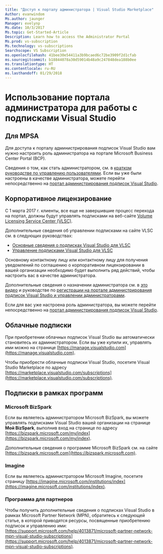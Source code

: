 ```yaml
---
title: "Доступ к порталу администратора | Visual Studio Marketplace"
Author: evanwindom
Ms.author: jaunger
Manager: evelynp
Ms.date: 10/3/2017
Ms.topic: Get-Started-Article
Description: Learn how to access the Administrator Portal
Ms.prod: vs-subscription
Ms.technology: vs-subscriptions
Searchscope: VS Subscription
ms.openlocfilehash: 41bee30e54411a3b9bcaed6c72be3909f2d1cfab
ms.sourcegitcommit: b18844078a30d59014b48a9c247848dea188b0ee
ms.translationtype: HT
ms.contentlocale: ru-RU
ms.lasthandoff: 01/29/2018
---
```

# <a name="accessing-the-visual-studio-subscriptions-administrator-portal"></a>Использование портала администратора для работы с подписками Visual Studio
## <a name="for-mpsa"></a>Для MPSA
Для доступа к порталу администрирования подписок Visual Studio вам нужно настроить роль администратора на портале Microsoft Business Center Portal (BCP). 

Сведения о том, как стать администратором, см. в [кратком руководстве по управлению пользователями](https://mvlc.blob.core.windows.net/en-us/MVLC_QS_Manage_Users.pdf). Если вы уже были настроены в качестве администратора, можете перейти непосредственно на [портал администрирования подписок Visual Studio](https://manage.visualstudio.com).

## <a name="for-volume-licensing-vl"></a>Корпоративное лицензирование
С 1 марта 2017 г. клиенты, все еще не завершившие процесс перехода на портал, должны будут управлять подписками на веб-сайте [Volume Licensing Service Center (VLSC)](https://www.microsoft.com/Licensing/servicecenter/default.aspx). 

Дополнительные сведения об управлении подписками на сайте VLSC см. в следующих руководствах:
- [Основные сведения о подписках Visual Studio для VLSC](https://www.visualstudio.com/wp-content/uploads/2016/11/Understanding-Visual-Studio-Subscriptions-Administration-Guide-for-VLSC.pdf)  
- [Управление подписками Visual Studio для VLSC](https://www.visualstudio.com/wp-content/uploads/2016/11/Managing-Visual-Studio-Subscriptions-Administration-Guide-for-VLSC.pdf) 

Основному контактному лицу или контактному лицу для получения уведомлений по соглашению о корпоративном лицензировании в вашей организации необходимо будет выполнить ряд действий, чтобы настроить вас в качестве администратора. 

Дополнительные сведения о назначении администратора см. в [это видео](https://channel9.msdn.com/Series/Visual-Studio-Subscriptions-Administration/Onboarding-your-organization-to-the-new-Visual-Studio-Subscription-Administration-Portal-and-setting) и руководстве по [регистрации на портале администрирования подписок Visual Studio и управлении администраторами](https://go.microsoft.com/fwlink/?linkid=839391). 

Если для вас уже настроена роль администратора, вы можете перейти непосредственно на [портал администрирования подписок Visual Studio](https://manage.visualstudio.com).

## <a name="for-cloud-subscriptions"></a>Облачные подписки
При приобретении облачных подписок Visual Studio вы автоматически становитесь их администратором.  Если вы уже купили их, управлять ими можно на странице [https://manage.visualstudio.com](https://manage.visualstudio.com).

Чтобы приобрести облачные подписки Visual Studio, посетите Visual Studio Marketplace по адресу [https://marketplace.visualstudio.com/subscriptions](https://marketplace.visualstudio.com/subscriptions).


## <a name="for-programs-subscriptions"></a>Подписки в рамках программ

### <a name="microsoft-bizspark"></a>Microsoft BizSpark
Если вы являетесь администратором Microsoft BizSpark, вы можете управлять подписками Visual Studio вашей организации на странице **Мой BizSpark**, выполнив вход на странице по адресу [https://bizspark.microsoft.com/my/index](https://bizspark.microsoft.com/my/index).

Дополнительные сведения о программе Microsoft BizSpark см. на сайте [https://bizspark.microsoft.com](https://bizspark.microsoft.com).


### <a name="imagine"></a>Imagine
Если вы являетесь администратором Microsoft Imagine, посетите страницу [https://imagine.microsoft.com/institutions/index](https://imagine.microsoft.com/institutions/index).


### <a name="partner"></a>Программа для партнеров
Чтобы получить дополнительные сведения о подписках Visual Studio в рамках Microsoft Partner Network (MPN), обратитесь к следующей статье, в которой приводятся ресурсы, посвященные приобретению подписок и управлению ими: [https://support.microsoft.com/help/4013871/microsoft-partner-network-mpn-visual-studio-subscriptions](https://support.microsoft.com/help/4013871/microsoft-partner-network-mpn-visual-studio-subscriptions).